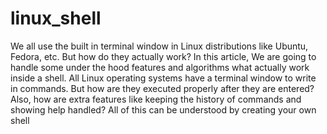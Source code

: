 # linux_shell
We all use the built in terminal window in Linux distributions like Ubuntu, Fedora, etc. But how do they actually work? In this article, We are going to handle some under the hood features and algorithms what actually work inside a shell. All Linux operating systems have a terminal window to write in commands. But how are they executed properly after they are entered? Also, how are extra features like keeping the history of commands and showing help handled? All of this can be understood by creating your own shell
